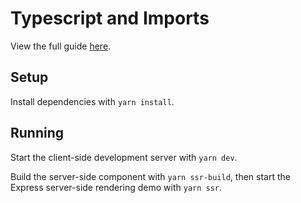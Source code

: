 # Typescript and Imports

View the full guide [here](https://www.base2.io/2020/12/12/svelte-ssr).

## Setup

Install dependencies with `yarn install`.

## Running

Start the client-side development server with `yarn dev`.

Build the server-side component with `yarn ssr-build`, then start the Express server-side rendering demo with `yarn ssr`.
